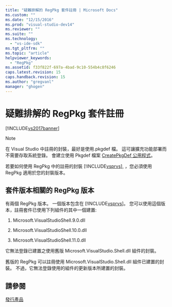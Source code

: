 ```yaml
---
title: "疑難排解的 RegPkg 套件註冊 | Microsoft Docs"
ms.custom: ""
ms.date: "12/15/2016"
ms.prod: "visual-studio-dev14"
ms.reviewer: ""
ms.suite: ""
ms.technology: 
  - "vs-ide-sdk"
ms.tgt_pltfrm: ""
ms.topic: "article"
helpviewer_keywords: 
  - "RegPkg"
ms.assetid: f33f822f-697a-4bad-9c10-554b4c8f6246
caps.latest.revision: 15
caps.handback.revision: 15
ms.author: "gregvanl"
manager: "ghogen"
---
```

# 疑難排解的 RegPkg 套件註冊
[!INCLUDE[vs2017banner](../../code-quality/includes/vs2017banner.md)]

> [!NOTE]
>  在 Visual Studio 中註冊的封裝，最好是使用.pkgdef 檔。 這可讓擴充功能部署而不需要存取系統登錄。 會建立使用 Pkgdef 檔案 [CreatePkgDef 公用程式](../../extensibility/internals/createpkgdef-utility.md)。  
  
 若要如何使用 RegPkg 中的註冊的封裝 [!INCLUDE[vsprvs](../../code-quality/includes/vsprvs_md.md)], ，您必須使用 RegPkg 適用於您的封裝版本。  
  
## 套件版本相關的 RegPkg 版本  
 有兩個 RegPkg 版本。 一個版本包含在 [!INCLUDE[vsprvs](../../code-quality/includes/vsprvs_md.md)]。 您可以使用這個版本，註冊套件已使用下列組件的其中一個建置:  
  
1.  Microsoft.VisualStudioShell.9.0.dll  
  
2.  Microsoft.VisualStudioShell.10.0.dll  
  
3.  Microsoft.VisualStudioShell.11.0.dll  
  
 它無法登錄已建置之使用舊版 Microsoft.VisualStudio.Shell.dll 組件的封裝。  
  
 舊版的 RegPkg 可以註冊使用 Microsoft.VisualStudio.Shell.dll 組件已建置的封裝。 不過，它無法登錄使用的組件的更新版本所建置的封裝。  
  
## 請參閱  
 [發行產品](../../misc/releasing-a-visual-studio-integration-product.md)